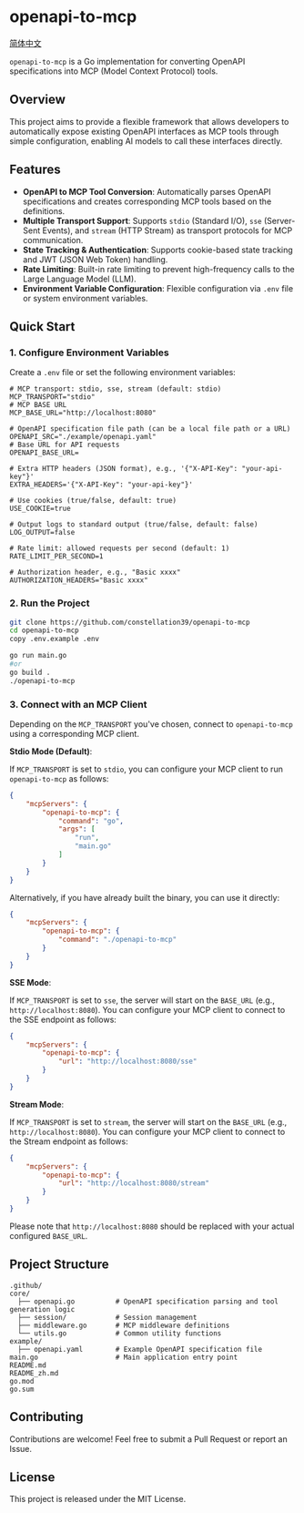 # openapi-to-mcp

[简体中文](README_zh.md)

`openapi-to-mcp` is a Go implementation for converting OpenAPI specifications into MCP (Model Context Protocol) tools.

## Overview

This project aims to provide a flexible framework that allows developers to automatically expose existing OpenAPI interfaces as MCP tools through simple configuration, enabling AI models to call these interfaces directly.

## Features

- **OpenAPI to MCP Tool Conversion**: Automatically parses OpenAPI specifications and creates corresponding MCP tools based on the definitions.
- **Multiple Transport Support**: Supports `stdio` (Standard I/O), `sse` (Server-Sent Events), and `stream` (HTTP Stream) as transport protocols for MCP communication.
- **State Tracking & Authentication**: Supports cookie-based state tracking and JWT (JSON Web Token) handling.
- **Rate Limiting**: Built-in rate limiting to prevent high-frequency calls to the Large Language Model (LLM).
- **Environment Variable Configuration**: Flexible configuration via `.env` file or system environment variables.

## Quick Start

### 1. Configure Environment Variables

Create a `.env` file or set the following environment variables:

```dotenv
# MCP transport: stdio, sse, stream (default: stdio)
MCP_TRANSPORT="stdio"
# MCP BASE URL
MCP_BASE_URL="http://localhost:8080"

# OpenAPI specification file path (can be a local file path or a URL)
OPENAPI_SRC="./example/openapi.yaml"
# Base URL for API requests
OPENAPI_BASE_URL=

# Extra HTTP headers (JSON format), e.g., '{"X-API-Key": "your-api-key"}'
EXTRA_HEADERS='{"X-API-Key": "your-api-key"}'

# Use cookies (true/false, default: true)
USE_COOKIE=true

# Output logs to standard output (true/false, default: false)
LOG_OUTPUT=false

# Rate limit: allowed requests per second (default: 1)
RATE_LIMIT_PER_SECOND=1

# Authorization header, e.g., "Basic xxxx"
AUTHORIZATION_HEADERS="Basic xxxx"
```

### 2. Run the Project

```bash
git clone https://github.com/constellation39/openapi-to-mcp
cd openapi-to-mcp
copy .env.example .env

go run main.go
#or
go build .
./openapi-to-mcp
```

### 3. Connect with an MCP Client

Depending on the `MCP_TRANSPORT` you've chosen, connect to `openapi-to-mcp` using a corresponding MCP client.

**Stdio Mode (Default)**:

If `MCP_TRANSPORT` is set to `stdio`, you can configure your MCP client to run `openapi-to-mcp` as follows:

```json
{
    "mcpServers": {
        "openapi-to-mcp": {
            "command": "go",
            "args": [
                "run",
                "main.go"
            ]
        }
    }
}
```

Alternatively, if you have already built the binary, you can use it directly:

```json
{
    "mcpServers": {
        "openapi-to-mcp": {
            "command": "./openapi-to-mcp" 
        }
    }
}
```

**SSE Mode**:

If `MCP_TRANSPORT` is set to `sse`, the server will start on the `BASE_URL` (e.g., `http://localhost:8080`). You can configure your MCP client to connect to the SSE endpoint as follows:

```json
{
    "mcpServers": {
        "openapi-to-mcp": {
            "url": "http://localhost:8080/sse"
        }
    }
}
```

**Stream Mode**:

If `MCP_TRANSPORT` is set to `stream`, the server will start on the `BASE_URL` (e.g., `http://localhost:8080`). You can configure your MCP client to connect to the Stream endpoint as follows:

```json
{
    "mcpServers": {
        "openapi-to-mcp": {
            "url": "http://localhost:8080/stream"
        }
    }
}
```

Please note that `http://localhost:8080` should be replaced with your actual configured `BASE_URL`.

## Project Structure

```
.github/
core/
  ├── openapi.go          # OpenAPI specification parsing and tool generation logic
  ├── session/            # Session management
  ├── middleware.go       # MCP middleware definitions
  └── utils.go            # Common utility functions
example/
  ├── openapi.yaml        # Example OpenAPI specification file
main.go                   # Main application entry point
README.md
README_zh.md
go.mod
go.sum
```

## Contributing

Contributions are welcome! Feel free to submit a Pull Request or report an Issue.

## License

This project is released under the MIT License.
